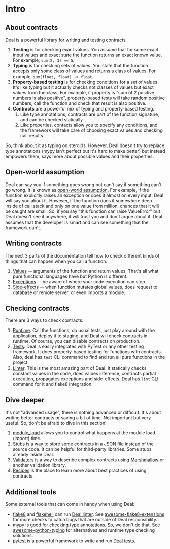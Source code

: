 # Intro

## About contracts

Deal is a powerful library for writing and testing contracts.

1. **Testing** is for checking exact values. You assume that for some exact input values and exact state the function returns an exact known value. For example, `sum(2, 3) == 5`.
1. **Typing** is for checking sets of values. You state that the function accepts only some class of values and returns a class of values. For example, `sum(float, float) -> float`.
1. **Property-based testing** is for checking conditions for a set of values. It's like typing but it actually checks not classes of values but exact values from the class. For example, if property is "sum of 2 positive numbers is also positive", property-based tests will take random positive numbers, call the function and check that result is also positive.
1. **Contracts** are a powerful mix of typing and property-based testing.
    1. Like type annotations, contracts are part of the function signature, and can be checked statically.
    1. Like properties, contacts allow you to specify any conditions, and the framework will take care of choosing exact values and checking call results.

So, think about it as typing on steroids. However, Deal doesn't try to replace type annotations (mypy isn't perfect but it's hard to make better) but instead empowers them, says more about possible values and their properties.

## Open-world assumption

Deal can say you if something goes wrong but can't say if something can't go wrong. It is known as [open-world assumption](https://en.wikipedia.org/wiki/Open-world_assumption). For example, if the function explicitly raises an exception or does it almost on every input, Deal will say you about it. However, if the function does it somewhere deep inside of call stack and only on one value from million, chances that it will be caught are small. So, if you say "this function can raise ValueError" but Deal doesn't see it anywhere, it will trust you and don't argue about it. Deal assumes that the developer is smart and can see something that the framework can't.

## Writing contracts

The next 3 parts of the documentation tell how to check different kinds of things that can happen when you call a function:

1. [Values](values) -- arguments of the function and return values. That's all what pure functional languages have but Python is different.
1. [Exceptions](exceptions) -- be aware of where your code execution can stop.
1. [Side-effects](side-effects) -- when function mutates global values, does request to database or remote server, or even imports a module.

## Checking contracts

There are 3 ways to check contracts:

1. [Runtime](runtime). Call the functions, do usual tests, just play around with the application, deploy it to staging, and Deal will check contracts in runtime. Of course, you can disable contracts on production.
1. [Tests](tests). Deal is easily integrates with PyTest or any other testing framework. It does property-based testing for functions with contracts. Also, deal has `test` CLI command to find and run all pure functions in the project.
1. [Linter](linter). This is the most amazing part of Deal. It statically checks constant values in the code, does values inference, contracts partial execution, propagates exceptions and side-effects. Deal has `lint` CLI command for it and flake8 integration.

## Dive deeper

It's not "advanced usage", there is nothing advanced or difficult. It's about writing better contracts or saving a bit of time. Not important but very useful. So, don't be afraid to dive in this section!

1. [module_load](../details/module_load) allows you to control what happens at the module load (import) time.
1. [Stubs](../details/stubs) is a way to store some contracts in a JSON file instead of the source code. It can be helpful for third-party libraries. Some stubs already inside Deal.
1. [Validators](../details/validators) is a way to describe complex contracts using [Marshmallow](https://github.com/marshmallow-code/marshmallow) or another validation library.
1. [Recipes](../details/recipes) is the place to learn more about best practices of using contracts.

## Additional tools

Some external tools that can come in handy when using Deal:

+ [flake8](https://flake8.pycqa.org/en/latest/) and [flakehell](https://github.com/life4/flakehell/) can run [Deal linter](linter). See [awesome-flake8-extensions](https://github.com/DmytroLitvinov/awesome-flake8-extensions) for more checks to catch bugs that are outside of Deal responsibility.
+ [mypy](https://mypy.readthedocs.io/en/stable/) is good for checking type annotations. So, we don't do that. See [awesome-python-typing](https://github.com/typeddjango/awesome-python-typing) for alternatives and runtime type checking solutions.
+ [pytest](https://docs.pytest.org/en/latest/) is a powerful framework to write and run [Deal tests](tests).
